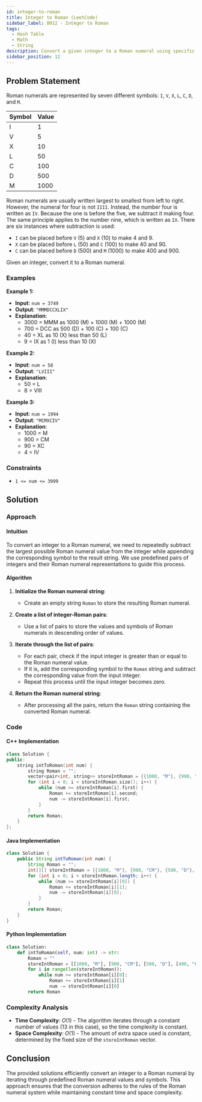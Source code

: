 ```yaml
---
id: integer-to-roman
title: Integer to Roman (LeetCode)
sidebar_label: 0012 - Integer to Roman
tags:
  - Hash Table
  - Math
  - String
description: Convert a given integer to a Roman numeral using specific rules for the Roman numeral system.
sidebar_position: 12
---
```


## Problem Statement

Roman numerals are represented by seven different symbols: `I`, `V`, `X`, `L`, `C`, `D`, and `M`.

| Symbol | Value |
| :----- | :---- |
| I      | 1     |
| V      | 5     |
| X      | 10    |
| L      | 50    |
| C      | 100   |
| D      | 500   |
| M      | 1000  |

Roman numerals are usually written largest to smallest from left to right. However, the numeral for four is not `IIII`. Instead, the number four is written as `IV`. Because the one is before the five, we subtract it making four. The same principle applies to the number nine, which is written as `IX`. There are six instances where subtraction is used:

- `I` can be placed before `V` (5) and `X` (10) to make 4 and 9.
- `X` can be placed before `L` (50) and `C` (100) to make 40 and 90.
- `C` can be placed before `D` (500) and `M` (1000) to make 400 and 900.

Given an integer, convert it to a Roman numeral.

### Examples

**Example 1:**

- **Input**: `num = 3749`
- **Output**: `"MMMDCCXLIX"`
- **Explanation**:
  - 3000 = MMM as 1000 (M) + 1000 (M) + 1000 (M)
  - 700 = DCC as 500 (D) + 100 (C) + 100 (C)
  - 40 = XL as 10 (X) less than 50 (L)
  - 9 = IX as 1 (I) less than 10 (X)

**Example 2:**

- **Input**: `num = 58`
- **Output**: `"LVIII"`
- **Explanation**:
  - 50 = L
  - 8 = VIII

**Example 3:**

- **Input**: `num = 1994`
- **Output**: `"MCMXCIV"`
- **Explanation**:
  - 1000 = M
  - 900 = CM
  - 90 = XC
  - 4 = IV

### Constraints

- `1 <= num <= 3999`

## Solution

### Approach

#### Intuition

To convert an integer to a Roman numeral, we need to repeatedly subtract the largest possible Roman numeral value from the integer while appending the corresponding symbol to the result string. We use predefined pairs of integers and their Roman numeral representations to guide this process.

#### Algorithm

1. **Initialize the Roman numeral string**:

   - Create an empty string `Roman` to store the resulting Roman numeral.

2. **Create a list of integer-Roman pairs**:

   - Use a list of pairs to store the values and symbols of Roman numerals in descending order of values.

3. **Iterate through the list of pairs**:

   - For each pair, check if the input integer is greater than or equal to the Roman numeral value.
   - If it is, add the corresponding symbol to the `Roman` string and subtract the corresponding value from the input integer.
   - Repeat this process until the input integer becomes zero.

4. **Return the Roman numeral string**:
   - After processing all the pairs, return the `Roman` string containing the converted Roman numeral.

### Code

#### C++ Implementation

```cpp
class Solution {
public:
    string intToRoman(int num) {
        string Roman = "";
        vector<pair<int, string>> storeIntRoman = {{1000, "M"}, {900, "CM"}, {500, "D"}, {400, "CD"}, {100, "C"}, {90, "XC"}, {50, "L"}, {40, "XL"}, {10, "X"}, {9, "IX"}, {5, "V"}, {4, "IV"}, {1, "I"}};
        for (int i = 0; i < storeIntRoman.size(); i++) {
            while (num >= storeIntRoman[i].first) {
                Roman += storeIntRoman[i].second;
                num -= storeIntRoman[i].first;
            }
        }
        return Roman;
    }
};
```

#### Java Implementation

```java
class Solution {
    public String intToRoman(int num) {
        String Roman = "";
        int[][] storeIntRoman = {{1000, "M"}, {900, "CM"}, {500, "D"}, {400, "CD"}, {100, "C"}, {90, "XC"}, {50, "L"}, {40, "XL"}, {10, "X"}, {9, "IX"}, {5, "V"}, {4, "IV"}, {1, "I"}};
        for (int i = 0; i < storeIntRoman.length; i++) {
            while (num >= storeIntRoman[i][0]) {
                Roman += storeIntRoman[i][1];
                num -= storeIntRoman[i][0];
            }
        }
        return Roman;
    }
}
```

#### Python Implementation

```python
class Solution:
    def intToRoman(self, num: int) -> str:
        Roman = ""
        storeIntRoman = [[1000, "M"], [900, "CM"], [500, "D"], [400, "CD"], [100, "C"], [90, "XC"], [50, "L"], [40, "XL"], [10, "X"], [9, "IX"], [5, "V"], [4, "IV"], [1, "I"]]
        for i in range(len(storeIntRoman)):
            while num >= storeIntRoman[i][0]:
                Roman += storeIntRoman[i][1]
                num -= storeIntRoman[i][0]
        return Roman
```

### Complexity Analysis

- **Time Complexity**: $O(1)$ - The algorithm iterates through a constant number of values (13 in this case), so the time complexity is constant.
- **Space Complexity**: $O(1)$ - The amount of extra space used is constant, determined by the fixed size of the `storeIntRoman` vector.

## Conclusion

The provided solutions efficiently convert an integer to a Roman numeral by iterating through predefined Roman numeral values and symbols. This approach ensures that the conversion adheres to the rules of the Roman numeral system while maintaining constant time and space complexity.
